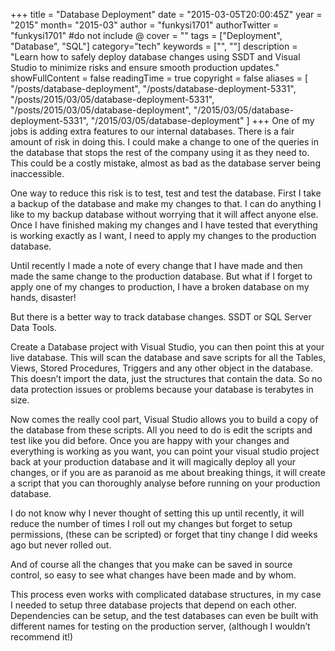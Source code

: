 +++
title = "Database Deployment"
date = "2015-03-05T20:00:45Z"
year = "2015"
month= "2015-03"
author = "funkysi1701"
authorTwitter = "funkysi1701" #do not include @
cover = ""
tags = ["Deployment", "Database", "SQL"]
category="tech"
keywords = ["", ""]
description = "Learn how to safely deploy database changes using SSDT and Visual Studio to minimize risks and ensure smooth production updates."
showFullContent = false
readingTime = true
copyright = false
aliases = [
    "/posts/database-deployment",
    "/posts/database-deployment-5331",
    "/posts/2015/03/05/database-deployment-5331",
    "/posts/2015/03/05/database-deployment",
    "/2015/03/05/database-deployment-5331",
    "/2015/03/05/database-deployment"
]
+++
One of my jobs is adding extra features to our internal databases. There is a fair amount of risk in doing this. I could make a change to one of the queries in the database that stops the rest of the company using it as they need to. This could be a costly mistake, almost as bad as the database server being inaccessible.

One way to reduce this risk is to test, test and test the database. First I take a backup of the database and make my changes to that. I can do anything I like to my backup database without worrying that it will affect anyone else. Once I have finished making my changes and I have tested that everything is working exactly as I want, I need to apply my changes to the production database.

Until recently I made a note of every change that I have made and then made the same change to the production database. But what if I forget to apply one of my changes to production, I have a broken database on my hands, disaster!

But there is a better way to track database changes. SSDT or SQL Server Data Tools.

Create a Database project with Visual Studio, you can then point this at your live database. This will scan the database and save scripts for all the Tables, Views, Stored Procedures, Triggers and any other object in the database. This doesn’t import the data, just the structures that contain the data. So no data protection issues or problems because your database is terabytes in size.

Now comes the really cool part, Visual Studio allows you to build a copy of the database from these scripts. All you need to do is edit the scripts and test like you did before. Once you are happy with your changes and everything is working as you want, you can point your visual studio project back at your production database and it will magically deploy all your changes, or if you are as paranoid as me about breaking things, it will create a script that you can thoroughly analyse before running on your production database.

I do not know why I never thought of setting this up until recently, it will reduce the number of times I roll out my changes but forget to setup permissions, (these can be scripted) or forget that tiny change I did weeks ago but never rolled out.

And of course all the changes that you make can be saved in source control, so easy to see what changes have been made and by whom.

This process even works with complicated database structures, in my case I needed to setup three database projects that depend on each other. Dependencies can be setup, and the test databases can even be built with different names for testing on the production server, (although I wouldn’t recommend it!)